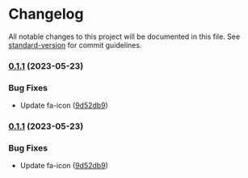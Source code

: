 # Changelog

All notable changes to this project will be documented in this file. See [standard-version](https://github.com/conventional-changelog/standard-version) for commit guidelines.

### [0.1.1](https://github.com/DataShades/ckanext-metaexport/compare/v0.1.0...v0.1.1) (2023-05-23)


### Bug Fixes

* Update fa-icon ([9d52db9](https://github.com/DataShades/ckanext-metaexport/commit/9d52db91156c61737989e3ef5de18ee21cdaa298))

### [0.1.1](https://github.com/DataShades/ckanext-metaexport/compare/v0.1.0...v0.1.1) (2023-05-23)


### Bug Fixes

* Update fa-icon ([9d52db9](https://github.com/DataShades/ckanext-metaexport/commit/9d52db91156c61737989e3ef5de18ee21cdaa298))
